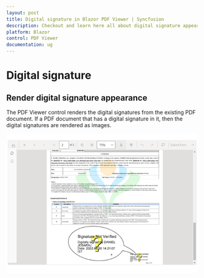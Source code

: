 ```yaml
---
layout: post
title: Digital signature in Blazor PDF Viewer | Syncfusion
description: Checkout and learn here all about digital signature appearance in Syncfusion Blazor PDF Viewer component and more.
platform: Blazor
control: PDF Viewer
documentation: ug
---
```


# Digital signature 

## Render digital signature appearance

The PDF Viewer control renders the digital signatures from the existing PDF document. If a PDF document that has a digital signature in it, then the digital signatures are rendered as images.

![Digital signature](../pdfviewer/images/pdfviewer-digitalsignature.png)
